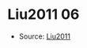 <a name="material" />

# Liu2011 06
<script type="application/ld+json">
  {
    "@context": "https://schema.org/",
    "@type": "ChemicalSubstance",
    "http://purl.org/dc/terms/conformsTo":
      {
        "@type": "CreativeWork",
        "@id": "https://bioschemas.org/profiles/ChemicalSubstance/0.4-RELEASE/"
      },
    "@id": "https://egonw.github.io/nanowiki/nanowiki87.html#material",
    "name": "Liu2011 06",
    "sameAs": "http://127.0.0.1/mediawiki/index.php/Special:URIResolver/Liu2011_06"
  }
</script>


* Source: [Liu2011](http://127.0.0.1/mediawiki/index.php/Special:URIResolver/Liu2011)
